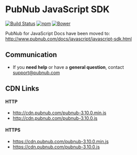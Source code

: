 # PubNub JavaScript SDK

[![Build Status](https://travis-ci.org/pubnub/javascript.svg?branch=master)](https://travis-ci.org/pubnub/javascript)
[![npm](https://img.shields.io/npm/v/pubnub.svg)]()
[![Bower](https://img.shields.io/bower/v/pubnub.svg)]()

PubNub for JavaScript Docs have been moved to: http://www.pubnub.com/docs/javascript/javascript-sdk.html

## Communication

- If you **need help** or have a **general question**, contact <support@pubnub.com>

## CDN Links

#### HTTP
* http://cdn.pubnub.com/pubnub-3.10.0.min.js
* http://cdn.pubnub.com/pubnub-3.10.0.js

#### HTTPS
* https://cdn.pubnub.com/pubnub-3.10.0.min.js
* https://cdn.pubnub.com/pubnub-3.10.0.js
